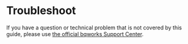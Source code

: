 # Troubleshoot #

If you have a question or technical problem that is not covered by this guide, please use [the official bqworks Support Center](http://support.bqworks.com/home).